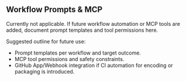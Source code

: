 ## Workflow Prompts & MCP

Currently not applicable. If future workflow automation or MCP tools are added, document prompt templates and tool permissions here.

Suggested outline for future use:
- Prompt templates per workflow and target outcome.
- MCP tool permissions and safety constraints.
- GitHub App/Webhook integration if CI automation for encoding or packaging is introduced.


